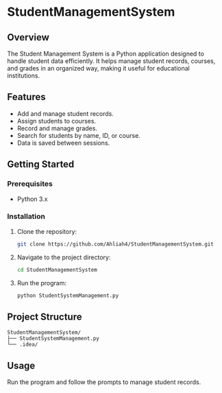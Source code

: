 # StudentManagementSystem


## Overview

The Student Management System is a Python application designed to handle student data efficiently. It helps manage student records, courses, and grades in an organized way, making it useful for educational institutions.

## Features

- Add and manage student records.
- Assign students to courses.
- Record and manage grades.
- Search for students by name, ID, or course.
- Data is saved between sessions.

## Getting Started

### Prerequisites

- Python 3.x

### Installation

1. Clone the repository:
   ```bash
   git clone https://github.com/Ahliah4/StudentManagementSystem.git
   ```
2. Navigate to the project directory:
   ```bash
   cd StudentManagementSystem
   ```

3. Run the program:
   ```bash
   python StudentSystemManagement.py
   ```

## Project Structure

```
StudentManagementSystem/
├── StudentSystemManagement.py
└── .idea/
```

## Usage

Run the program and follow the prompts to manage student records.
